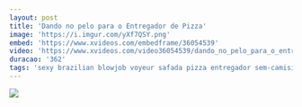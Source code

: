 ```yaml
---
layout: post
title: 'Dando no pelo para o Entregador de Pizza'
image: 'https://i.imgur.com/yXf7QSY.png'
embed: 'https://www.xvideos.com/embedframe/36054539'
video: 'https://www.xvideos.com/video36054539/dando_no_pelo_para_o_entregador_de_pizza'
duracao: '362'
tags: 'sexy brazilian blowjob voyeur safada pizza entregador sem-camisinha gozou-dentro sara-rosa'
---
```

<a href="{{ page.url | prepend: site.baseurl | prepend: site.url }}"><img src="{{ page.image }}" /></a>
